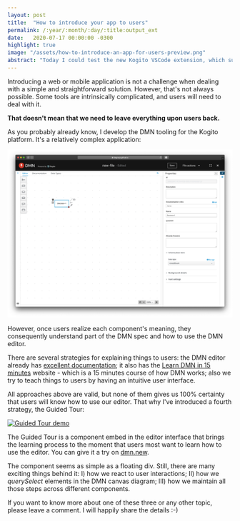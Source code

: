 ```yaml
---
layout: post
title:  "How to introduce your app to users"
permalink: /:year/:month/:day/:title:output_ext
date:   2020-07-17 00:00:00 -0300
highlight: true
image: "/assets/how-to-introduce-an-app-for-users-preview.png"
abstract: "Today I could test the new Kogito VSCode extension, which supports DMN models now."
---
```


Introducing a web or mobile application is not a challenge when dealing with a simple and straightforward solution. However, that's not always possible. Some tools are intrinsically complicated, and users will need to deal with it.

**That doesn't mean that we need to leave everything upon users back.**

As you probably already know, I develop the DMN tooling for the Kogito platform. It's a relatively complex application:

[![DMN editor screen](/assets/how-to-introduce-an-app-for-users-1.png "DMN editor screen")](/assets/how-to-introduce-an-app-for-users-1.png)

However, once users realize each component's meaning, they consequently understand part of the DMN spec and how to use the DMN editor.

There are several strategies for explaining things to users: the DMN editor already has [excellent documentation](https://docs.jboss.org/kogito/release/latest/html_single/#_using_dmn_models_in_kogito_services); it also has the [Learn DMN in 15 minutes](http://learn-dmn-in-15-minutes.com) website - which is a 15 minutes course of how DMN works; also we try to teach things to users by having an intuitive user interface.

All approaches above are valid, but none of them gives us 100% certainty that users will know how to use our editor. That why I've introduced a fourth strategy, the Guided Tour:

[![Guided Tour demo](/assets/how-to-introduce-an-app-for-users-2.gif "Guided Tour demo")](/assets/how-to-introduce-an-app-for-users-2.gif)

The Guided Tour is a component embed in the editor interface that brings the learning process to the moment that users most want to learn how to use the editor. You can give it a try on [dmn.new](http://dmn.new).

The component seems as simple as a floating div. Still, there are many exciting things behind it: I) how we react to user interactions; II) how we _querySelect_ elements in the DMN canvas diagram; III) how we maintain all those steps across different components.

If you want to know more about one of these three or any other topic, please leave a comment. I will happily share the details :-)
